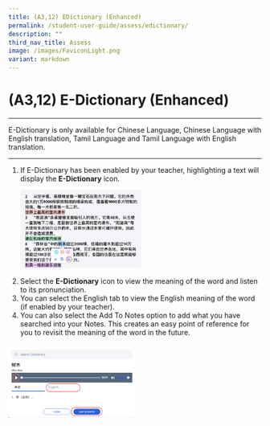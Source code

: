 ```yaml
---
title: (A3,12) EDictionary (Enhanced)
permalink: /student-user-guide/assess/edictionary/
description: ""
third_nav_title: Assess
image: /images/FaviconLight.png
variant: markdown
---
```

<h1 id="e-dictionary">(A3,12) E-Dictionary (Enhanced)</h1><hr>
<p>E-Dictionary is only available for Chinese Language, Chinese Language with English translation, Tamil Language and Tamil Language with English translation.</p>
<hr>
<ol>
<li>If E-Dictionary has been enabled by your teacher, highlighting a text will display the <strong>E-Dictionary</strong> icon.</li>
<p><img alt="E-Dictionary" style="width: 50%;" src="/images/1Student/As-EDict.png"></p>
<li>Select the <strong>E-Dictionary</strong> icon to view the meaning of the word and listen to its pronunciation. </li>
<li>You can select the English tab to view the English meaning of the word (if enabled by your teacher).</li>
<li>You can also select the Add To Notes option to add what you have searched into your Notes. This creates an easy point of reference for you to revisit the meaning of the word in the future.</li>
</ol>
<img alt="E-Dictionary" style="width: 50%;" src="/images/1Student/As-EDict1.png">